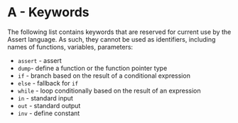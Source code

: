 # A - Keywords
The following list contains keywords that are reserved for 
current use by the Assert language. As such, 
they cannot be used as identifiers, including names of functions, variables, parameters:

* `assert` - assert
* `dump`- define a function or the function pointer type
* `if` - branch based on the result of a conditional expression
* `else` - fallback for `if`
* `while` - loop conditionally based on the result of an expression
* `in` - standard input
* `out` - standard output
* `inv` - define constant 
